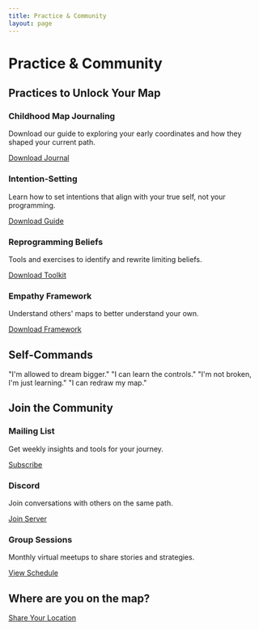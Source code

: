 ```yaml
---
title: Practice & Community
layout: page
---
```


# Practice & Community

## Practices to Unlock Your Map

### Childhood Map Journaling
Download our guide to exploring your early coordinates and how they shaped your current path.

[Download Journal](/downloads/childhood-map-journal.pdf)

### Intention-Setting
Learn how to set intentions that align with your true self, not your programming.

[Download Guide](/downloads/intention-setting.pdf)

### Reprogramming Beliefs
Tools and exercises to identify and rewrite limiting beliefs.

[Download Toolkit](/downloads/belief-reprogramming.pdf)

### Empathy Framework
Understand others' maps to better understand your own.

[Download Framework](/downloads/empathy-framework.pdf)

## Self-Commands

"I'm allowed to dream bigger."
"I can learn the controls."
"I'm not broken, I'm just learning."
"I can redraw my map."

## Join the Community

### Mailing List
Get weekly insights and tools for your journey.

[Subscribe](/subscribe)

### Discord
Join conversations with others on the same path.

[Join Server](https://discord.gg/unlockyourmap)

### Group Sessions
Monthly virtual meetups to share stories and strategies.

[View Schedule](/sessions)

## Where are you on the map?

[Share Your Location](/community/share) 